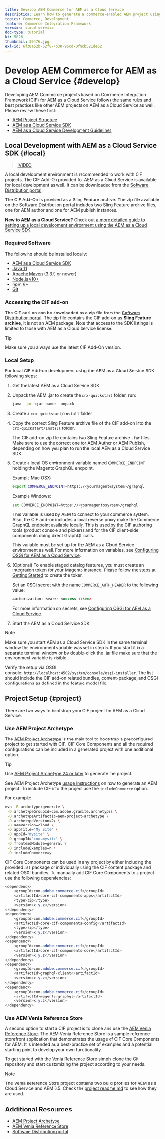 ```yaml
---
title: Develop AEM Commerce for AEM as a Cloud Service
description: Learn how to generate a commerce-enabled AEM project using the AEM project archetype. Learn how to build and deploy the project to a local development environment using the AEM as a Cloud Service SDK.
topics: Commerce, Development
feature: Commerce Integration Framework
version: cloud-service
doc-type: tutorial
kt: 5826
thumbnail: 39476.jpg
exl-id: 6f28a52b-52f8-4b30-95cd-0f9cb521de62
---
```

# Develop AEM Commerce for AEM as a Cloud Service {#develop}

Developing AEM Commerce projects based on Commerce Integration Framework (CIF) for AEM as a Cloud Service follows the same rules and best practices like other AEM projects on AEM as a Cloud Service as well. Please review these first:

- [AEM Project Structure](https://experienceleague.adobe.com/docs/experience-manager-cloud-service/implementing/developing/aem-project-content-package-structure.html)
- [AEM as a Cloud Service SDK](https://experienceleague.adobe.com/docs/experience-manager-cloud-service/implementing/developing/aem-as-a-cloud-service-sdk.html)
- [AEM as a Cloud Service Development Guidelines](https://experienceleague.adobe.com/docs/experience-manager-cloud-service/implementing/developing/development-guidelines.html)

## Local Development with AEM as a Cloud Service SDK {#local}

>[!VIDEO](https://video.tv.adobe.com/v/39476/?quality=12&learn=on)

A local development environment is recommended to work with CIF projects. The CIF Add-On provided for AEM as a Cloud Service is available for local development as well. It can be downloaded from the [Software Distribution portal](https://experience.adobe.com/#/downloads/content/software-distribution/en/aemcloud.html).

The CIF Add-On is provided as a Sling Feature archive. The zip file available on the Software Distribution portal includes two Sling Feature archive files, one for AEM author and one for AEM publish instances.

**New to AEM as a Cloud Service?** Check out [a more detailed guide to setting up a local development environment using the AEM as a Cloud Service SDK](https://experienceleague.adobe.com/docs/experience-manager-learn/cloud-service/local-development-environment-set-up/overview.html).

### Required Software

The following should be installed locally:

- [AEM as a Cloud Service SDK](https://experienceleague.adobe.com/docs/experience-manager-learn/cloud-service/local-development-environment-set-up/aem-runtime.html#download-the-aem-as-a-cloud-service-sdk)
- [Java 11](https://downloads.experiencecloud.adobe.com/content/software-distribution/en/general.html)
- [Apache Maven](https://maven.apache.org/) (3.3.9 or newer)
- [Node.js v10+](https://nodejs.org/en/)
- [npm 6+](https://www.npmjs.com/)
- [Git](https://git-scm.com/)

### Accessing the CIF add-on

The CIF add-on can be downloaded as a zip file from the [Software Distribution portal](https://experience.adobe.com/#/downloads/content/software-distribution/en/aemcloud.html). The zip file contains the CIF add-on as **Sling Feature archive**, it is not an AEM package. Note that access to the SDK listings is limited to those with AEM as a Cloud Service license.

>[!TIP]
>
>Make sure you always use the latest CIF Add-On version.

### Local Setup

For local CIF Add-on development using the AEM as a Cloud Service SDK following steps:

1. Get the latest AEM as a Cloud Service SDK
1. Unpack the AEM .jar to create the `crx-quickstart` folder, run:

    ```bash
    java -jar <jar name> -unpack
    ```

1. Create a `crx-quickstart/install` folder
1. Copy the correct Sling Feature archive file of the CIF add-on into the `crx-quickstart/install` folder.

    The CIF add-on zip file contains two Sling Feature archive `.far` files. Make sure to use the correct one for AEM Author or AEM Publish, depending on how you plan to run the local AEM as a Cloud Service SDK.

1. Create a local OS environment variable named `COMMERCE_ENDPOINT` holding the Magento GraphQL endpoint.

    Example Mac OSX:

    ```bash
    export COMMERCE_ENDPOINT=https://<yourmagentosystem>/graphql
    ```

    Example Windows:

    ```bash
    set COMMERCE_ENDPOINT=https://<yourmagentosystem>/graphql
    ```

    This variable is used by AEM to connect to your commerce system. Also, the CIF add-on includes a local reverse proxy make the Commerce GraphQL endpoint available locally. This is used by the CIF authoring tools (product console and pickers) and for the CIF client-side components doing direct GraphQL calls.

    This variable must be set up for the AEM as a Cloud Service environment as well. For more information on variables, see [Configuring OSGi for AEM as a Cloud Service](https://experienceleague.adobe.com/docs/experience-manager-cloud-service/implementing/deploying/configuring-osgi.html#local-development).

1. (Optional) To enable staged catalog features, you must create an integration token for your Magento instance. Please follow the steps at [Getting Started](./getting-started.md#staging) to create the token.

    Set an OSGi secret  with the name `COMMERCE_AUTH_HEADER` to the following value:

    ```xml
    Authorization: Bearer <Access Token>
    ```

    For more information on secrets, see [Configuring OSGi for AEM as a Cloud Service](https://experienceleague.adobe.com/docs/experience-manager-cloud-service/implementing/deploying/configuring-osgi.html#local-development).

1. Start the AEM as a Cloud Service SDK

>[!NOTE]
>
>Make sure you start AEM as a Cloud Service SDK in the same terminal window the environment variable was set in step 5. If you start it in a separate terminal window or by double-click the .jar file make sure that the environment variable is visible.

Verify the setup via OSGI console: `http://localhost:4502/system/console/osgi-installer`. The list should include the CIF add-on related bundles, content-package, and OSGI configurations as defined in the feature model file.

## Project Setup {#project}

There are two ways to bootstrap your CIF project for AEM as a Cloud Service.

### Use AEM Project Archetype

The [AEM Project Archetype](https://github.com/adobe/aem-project-archetype) is the main tool to bootstrap a preconfigured project to get started with CIF. CIF Core Components and all the required configurations can be included in a generated project with one additional option.

>[!TIP]
>
>Use [AEM Project Archetype 24 or later](https://github.com/adobe/aem-project-archetype/releases) to generate the project.

See AEM Project Archetype [usage instructions](https://github.com/adobe/aem-project-archetype#usage) on how to generate an AEM project. To include CIF into the project use the `includeCommerce` option.

For example:

```bash
mvn -B archetype:generate \
 -D archetypeGroupId=com.adobe.granite.archetypes \
 -D archetypeArtifactId=aem-project-archetype \
 -D archetypeVersion=24 \
 -D aemVersion=cloud \
 -D appTitle="My Site" \
 -D appId="mysite" \
 -D groupId="com.mysite" \
 -D frontendModule=general \
 -D includeExamples=n \
 -D includeCommerce=y
```

CIF Core Components can be used in any project by either including the provided `all` package or individually using the CIF content package and related OSGI bundles. To manually add CIF Core Components to a project use the following dependencies:

```java
<dependency>
    <groupId>com.adobe.commerce.cif</groupId>
    <artifactId>core-cif-components-apps</artifactId>
    <type>zip</type>
    <version>x.y.z</version>
</dependency>
<dependency>
    <groupId>com.adobe.commerce.cif</groupId>
    <artifactId>core-cif-components-config</artifactId>
    <type>zip</type>
    <version>x.y.z</version>
</dependency>
<dependency>
    <groupId>com.adobe.commerce.cif</groupId>
    <artifactId>core-cif-components-core</artifactId>
    <version>x.y.z</version>
</dependency>
<dependency>
    <groupId>com.adobe.commerce.cif</groupId>
    <artifactId>graphql-client</artifactId>
    <version>x.y.z</version>
</dependency>
<dependency>
    <groupId>com.adobe.commerce.cif</groupId>
    <artifactId>magento-graphql</artifactId>
    <version>x.y.z</version>
</dependency>
```

### Use AEM Venia Reference Store

A second option to start a CIF project is to clone and use the [AEM Venia Reference Store](https://github.com/adobe/aem-cif-guides-venia). The AEM Venia Reference Store is a sample reference storefront application that demonstrates the usage of CIF Core Components for AEM. It is intended as a best-practice set of examples and a potential starting point to develop your own functionality.

To get started with the Venia Reference Store simply clone the Git repository and start customizing the project according to your needs.

>[!NOTE]
>
>The Venia Reference Store project contains two build profiles for AEM as a Cloud Service and AEM 6.5. Check the [project readme.md](https://github.com/adobe/aem-cif-guides-venia/blob/main/README.md) to see how they are used.

## Additional Resources

- [AEM Project Archetype](https://github.com/adobe/aem-project-archetype)
- [AEM Venia Reference Store](https://github.com/adobe/aem-cif-guides-venia)
- [Software Distribution portal](https://experience.adobe.com/#/downloads/content/software-distribution/en/aemcloud.html)
